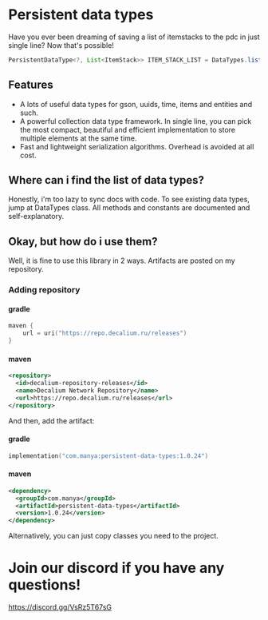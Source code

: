 # Persistent data types
Have you ever been dreaming of saving a list of itemstacks to the pdc in just single line? Now that's possible!
```java
PersistentDataType<?, List<ItemStack>> ITEM_STACK_LIST = DataTypes.list(DataTypes.ITEM_STACK);
```

## Features
- A lots of useful data types for gson, uuids, time, items and entities and such.
- A powerful collection data type framework. In single line, you can pick the most compact, beautiful and 
efficient implementation to store multiple elements at the same time.
- Fast and lightweight serialization algorithms. Overhead is avoided at all cost.

## Where can i find the list of data types?
Honestly, i'm too lazy to sync docs with code. To see existing data types, jump at DataTypes class. 
All methods and constants are documented and self-explanatory.


## Okay, but how do i use them?

Well, it is fine to use this library in 2 ways.
Artifacts are posted on my repository.

### Adding repository

#### gradle
```kotlin
maven {
    url = uri("https://repo.decalium.ru/releases")
}
```
#### maven
```xml
<repository>
  <id>decalium-repository-releases</id>
  <name>Decalium Network Repository</name>
  <url>https://repo.decalium.ru/releases</url>
</repository>
```

And then, add the artifact:

#### gradle
```kotlin
implementation("com.manya:persistent-data-types:1.0.24")
```

#### maven
```xml
<dependency>
  <groupId>com.manya</groupId>
  <artifactId>persistent-data-types</artifactId>
  <version>1.0.24</version>
</dependency>
```

Alternatively, you can just copy classes you need to the project.


# Join our discord if you have any questions!

https://discord.gg/VsRz5T67sG










